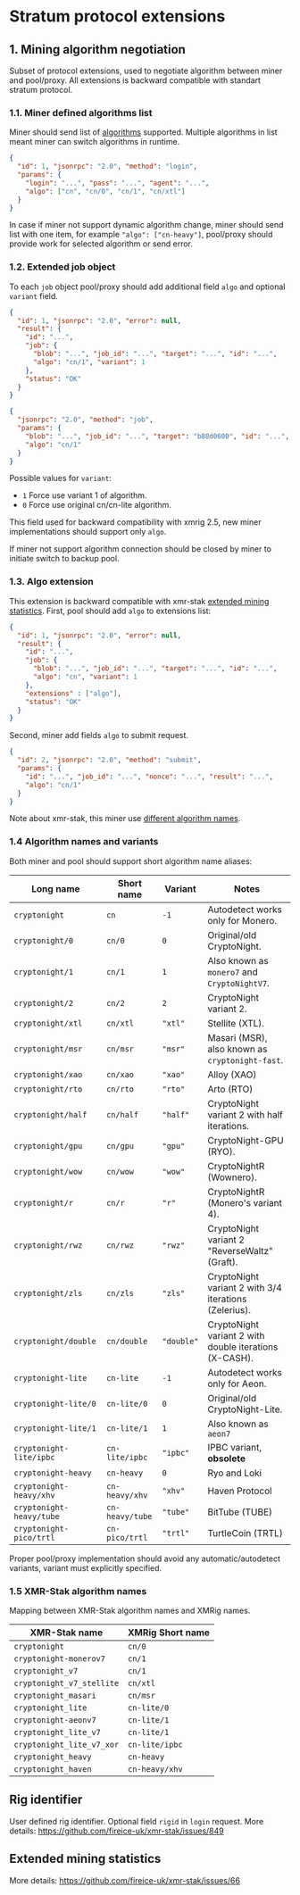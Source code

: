 # Stratum protocol extensions
## 1. Mining algorithm negotiation
Subset of protocol extensions, used to negotiate algorithm between miner and pool/proxy. All extensions is backward compatible with standart stratum protocol.

### 1.1. Miner defined algorithms list
Miner should send list of [algorithms](#14-algorithm-names-and-variants) supported. Multiple algorithms in list meant miner can switch algorithms in runtime.
```json
{
  "id": 1, "jsonrpc": "2.0", "method": "login",
  "params": {
    "login": "...", "pass": "...", "agent": "...",
    "algo": ["cn", "cn/0", "cn/1", "cn/xtl"]
  }
}
```
In case if miner not support dynamic algorithm change, miner should send list with one item, for example `"algo": ["cn-heavy"]`, pool/proxy should provide work for selected algorithm or send error.

### 1.2. Extended job object
To each `job` object pool/proxy should add additional field `algo` and optional `variant` field.

```json
{
  "id": 1, "jsonrpc": "2.0", "error": null,
  "result": {
    "id": "...",
    "job": {
      "blob": "...", "job_id": "...", "target": "...", "id": "...",
      "algo": "cn/1", "variant": 1
    },
    "status": "OK"
  }
}
```

```json
{
  "jsonrpc": "2.0", "method": "job",
  "params": {
    "blob": "...", "job_id": "...", "target": "b88d0600", "id": "...",
    "algo": "cn/1"
  }
}
```
Possible values for `variant`:

* `1` Force use variant 1 of algorithm.
* `0` Force use original cn/cn-lite algorithm.

This field used for backward compatibility with xmrig 2.5, new miner implementations should support only `algo`.

If miner not support algorithm connection should be closed by miner to initiate switch to backup pool.

### 1.3. Algo extension
This extension is backward compatible with xmr-stak [extended mining statistics](#extended-mining-statistics).
First, pool should add `algo` to extensions list:
```json
{
  "id": 1, "jsonrpc": "2.0", "error": null,
  "result": {
    "id": "...",
    "job": {
      "blob": "...", "job_id": "...", "target": "...", "id": "...",
      "algo": "cn", "variant": 1
    },
    "extensions" : ["algo"],
    "status": "OK"
  }
}
```

Second, miner add fields `algo` to submit request.
```json
{
  "id": 2, "jsonrpc": "2.0", "method": "submit",
  "params": {
    "id": "...", "job_id": "...", "nonce": "...", "result": "...",
    "algo": "cn/1"
  }
}
```

Note about xmr-stak, this miner use [different algorithm names](#15-xmr-stak-algorithm-names).

### 1.4 Algorithm names and variants
Both miner and pool should support short algorithm name aliases:

| Long name                | Short name      | Variant     | Notes                                                |
|--------------------------|-----------------|-------------|------------------------------------------------------|
| `cryptonight`            | `cn`            | `-1`        | Autodetect works only for Monero.                    |
| `cryptonight/0`          | `cn/0`          | `0`         | Original/old CryptoNight.                            |
| `cryptonight/1`          | `cn/1`          | `1`         | Also known as `monero7` and `CryptoNightV7`.         |
| `cryptonight/2`          | `cn/2`          | `2`         | CryptoNight variant 2.                               |
| `cryptonight/xtl`        | `cn/xtl`        | `"xtl"`     | Stellite (XTL).                                      |
| `cryptonight/msr`        | `cn/msr`        | `"msr"`     | Masari (MSR), also known as `cryptonight-fast`.      |
| `cryptonight/xao`        | `cn/xao`        | `"xao"`     | Alloy (XAO)                                          |
| `cryptonight/rto`        | `cn/rto`        | `"rto"`     | Arto (RTO)                                           |
| `cryptonight/half`       | `cn/half`       | `"half"`    | CryptoNight variant 2 with half iterations.          |
| `cryptonight/gpu`        | `cn/gpu`        | `"gpu"`     | CryptoNight-GPU (RYO).                               |
| `cryptonight/wow`        | `cn/wow`        | `"wow"`     | CryptoNightR (Wownero).                              |
| `cryptonight/r`          | `cn/r`          | `"r"`       | CryptoNightR (Monero's variant 4).                   |
| `cryptonight/rwz`        | `cn/rwz`        | `"rwz"`     | CryptoNight variant 2 "ReverseWaltz" (Graft).        |
| `cryptonight/zls`        | `cn/zls`        | `"zls"`     | CryptoNight variant 2 with 3/4 iterations (Zelerius).  |
| `cryptonight/double`     | `cn/double`     | `"double"`  | CryptoNight variant 2 with double iterations (X-CASH). |
| `cryptonight-lite`       | `cn-lite`       | `-1`        | Autodetect works only for Aeon.                      |
| `cryptonight-lite/0`     | `cn-lite/0`     | `0`         | Original/old CryptoNight-Lite.                       |
| `cryptonight-lite/1`     | `cn-lite/1`     | `1`         | Also known as `aeon7`                                |
| `cryptonight-lite/ipbc`  | `cn-lite/ipbc`  | `"ipbc"`    | IPBC variant, **obsolete**                           |
| `cryptonight-heavy`      | `cn-heavy`      | `0`         | Ryo and Loki                                         |
| `cryptonight-heavy/xhv`  | `cn-heavy/xhv`  | `"xhv"`     | Haven Protocol                                       |
| `cryptonight-heavy/tube` | `cn-heavy/tube` | `"tube"`    | BitTube (TUBE)                                       |
| `cryptonight-pico/trtl`  | `cn-pico/trtl`  | `"trtl"`    | TurtleCoin (TRTL)                                    |

Proper pool/proxy implementation should avoid any automatic/autodetect variants, variant must explicitly specified.

### 1.5 XMR-Stak algorithm names
Mapping between XMR-Stak algorithm names and XMRig names.

| XMR-Stak name             | XMRig Short name | 
|---------------------------|------------------|
| `cryptonight`             | `cn/0`           |
| `cryptonight-monerov7`    | `cn/1`           |
| `cryptonight_v7`          | `cn/1`           |
| `cryptonight_v7_stellite` | `cn/xtl`         |
| `cryptonight_masari`      | `cn/msr`         |
| `cryptonight_lite`        | `cn-lite/0`      |
| `cryptonight-aeonv7`      | `cn-lite/1`      |
| `cryptonight_lite_v7`     | `cn-lite/1`      |
| `cryptonight_lite_v7_xor` | `cn-lite/ipbc`   |
| `cryptonight_heavy`       | `cn-heavy`       |
| `cryptonight_haven`       | `cn-heavy/xhv`   |

## Rig identifier
User defined rig identifier. Optional field `rigid` in `login` request. More details: https://github.com/fireice-uk/xmr-stak/issues/849

## Extended mining statistics
More details: https://github.com/fireice-uk/xmr-stak/issues/66
